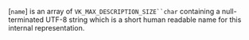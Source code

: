 [`name`] is an array of `VK_MAX_DESCRIPTION_SIZE``char`
containing a null-terminated UTF-8 string which is a short human
readable name for this internal representation.